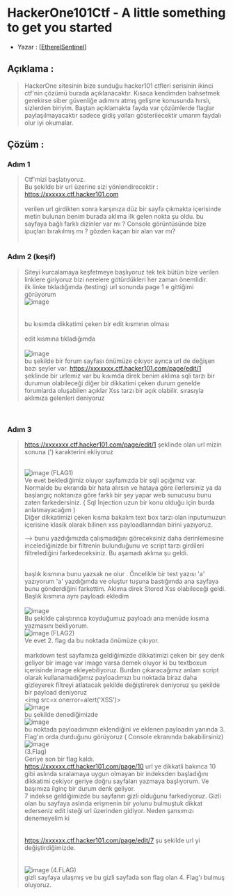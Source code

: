 # HackerOne101Ctf - A little something to get you started

- Yazar : [[EtherelSentinel](https://github.com/EtherealSentinel)\]

## Açıklama : 
> HackerOne sitesinin bize sunduğu hacker101 ctfleri serisinin ikinci ctf'nin çözümü burada açıklanacaktır. Kısaca kendimden bahsetmek gerekirse siber güvenliğe adımını atmış gelişme konusunda hırslı,  sizlerden biriyim. Baştan açıklamakta fayda var çözümlerde flaglar
> paylaşılmayacaktır sadece gidiş yolları gösterilecektir umarım faydalı olur iyi okumalar.

## Çözüm :

### Adım 1

> Ctf'mizi başlatıyoruz. <br>
> Bu şekilde bir url üzerine sizi yönlendirecektir : https://xxxxxx.ctf.hacker101.com <br>
> <br>
> verilen url girdikten sonra karşınıza düz bir sayfa çıkmakta içerisinde metin bulunan benim burada aklıma ilk gelen nokta şu oldu. bu sayfaya bağlı farklı dizinler var mı ? Console görüntüsünde bize ipuçları bırakılmış mı ? gözden kaçan bir alan var mı?  <br><br>

### Adım 2 (keşif)
> Siteyi kurcalamaya keşfetmeye başlıyoruz tek tek bütün bize verilen linklere giriyoruz bizi nerelere götürdükleri her zaman önemlidir.<br>
> ilk linke tıkladığımda (testing) url sonunda page 1 e gittiğimi görüyorum <br>
> ![image](https://github.com/user-attachments/assets/f1bfd419-7f50-46ab-9198-dcf9c8ab27b5) <br><br><br>
> bu kısımda dikkatimi çeken bir edit kısmının olması<br><br>
> edit kısmına tıkladığımda <br><br>
> ![image](https://github.com/user-attachments/assets/c35cac2a-3407-4dd5-8436-ba99ea64d835)
> <br>bu şekilde bir forum sayfası önümüze çıkıyor ayrıca url de değişen bazı şeyler var. https://xxxxxxx.ctf.hacker101.com/page/edit/1 şeklinde bir urlemiz var bu kısımda direk benim aklıma sqli tarzı bir durumun olabileceği
> diğer bir dikkatimi çeken durum genelde forumlarda oluşabilen açıklar Xss tarzı bir açık olabilir. sırasıyla aklımıza gelenleri deniyoruz
<br>

### Adım 3 

> https://xxxxxxx.ctf.hacker101.com/page/edit/1 şeklinde olan url mizin sonuna (') karakterini ekliyoruz <br><br>
>
> ![image](https://github.com/user-attachments/assets/6d04957e-e0ac-4e4f-8b25-65b31a0de124) (FLAG1) <br>
>  Ve evet beklediğimiz oluyor sayfamızda bir sqli açığımız var. Normalde bu ekranda bir hata alırsın ve hataya göre ilerlersiniz ya da başlangıç noktanıza göre farklı bir şey yapar web sunucusu bunu zaten farkedersiniz. ( Sql İnjection uzun bir konu olduğu için burda anlatmayacağım )
> <br>
> Diğer dikkatimizi çeken kısma bakalım text box tarzı olan inputumuzun içerisine klasik olarak bilinen xss payloadlarından birini yazıyoruz.
> <script>alert('XSS')</script> --> bunu yazdığımızda çalışmadığını göreceksiniz daha derinlemesine incelediğinizde bir filtrenin bulunduğunu ve script tarzı girdileri filtrelediğini farkedeceksiniz. Bu aşamadı aklıma şu geldi.
> <br> başlık kısmına bunu yazsak ne olur . Öncelikle bir test yazısı 'a' yazıyorum 'a' yazdığımda ve oluştur tuşuna bastığımda ana sayfaya bunu gönderdiğini farkettim. Aklıma direk Stored Xss olabileceği geldi. Başlık kısmına aynı payloadı ekledim
> <br><br> ![image](https://github.com/user-attachments/assets/2684d488-0b70-487c-8533-598e59919390)
><br> Bu şekilde çalıştırınca koyduğumuz payloadı ana menüde kısıma yazmasını bekliyorum. <br>
> ![image](https://github.com/user-attachments/assets/76bc0c38-fcd9-4680-a8c9-d8d341c1b15e) (FLAG2) <br>
> Ve evet 2. flag da bu noktada önümüze çıkıyor. 
><br>
><br>
> markdown test sayfamıza geldiğimizde dikkatimizi çeken bir şey denk geliyor bir image var image varsa demek oluyor ki bu textboxun içerisinde image ekleyebiliyoruz. Burdan çıkaracağımız anlam script olarak kullanamadığımız payloadımızı
> bu noktada biraz daha gizleyerek filtreyi atlatacak şekilde değiştirerek deniyoruz şu şekilde bir payload deniyoruz <br> <img src=x onerror=alert('XSS')>
><br>
>![image](https://github.com/user-attachments/assets/297a1c9c-3b97-4a7a-8ac5-16afe4e67b14)
> <br> bu şekilde denediğimizde
> <br> ![image](https://github.com/user-attachments/assets/15ae1c6e-f49f-42c7-bb6e-99fdea45793f) <br> bu noktada payloadımızın eklendiğini ve eklenen payloadın yanında 3. Flag'ın orda durduğunu görüyoruz ( Console ekranında bakabilirsiniz)
> <br>![image](https://github.com/user-attachments/assets/14efd049-223c-4b6b-8f63-84756128fce7) <br> (3.Flag)
> <br> Geriye son bir flag kaldı.
> <br> https://xxxxxx.ctf.hacker101.com/page/10 url ye dikkatli bakınca 10 gibi aslında sıralamaya uygun olmayan bir indeksden başladığını dikkatimi çekiyor geriye doğru sayfaları yazmaya başlıyorum. Ve başımıza ilginç bir durum denk geliyor.
> <br> 7 indekse geldiğimizde bu sayfanın gizli olduğunu farkediyoruz. Gizli olan bu sayfaya aslında erişmenin bir yolunu bulmuştuk dikkat ederseniz edit isteği url üzerinden gidiyor. Neden şansımızı denemeyelim ki
> <br><br><br>https://xxxxxx.ctf.hacker101.com/page/edit/7  şu şekilde url yi değiştirdiğimizde.<br><br>
> <br>![image](https://github.com/user-attachments/assets/6bfa9fda-ea89-42c7-95e5-2b667d062b77) (4.FLAG) <br>
>gizli sayfaya ulaşmış ve bu gizli sayfada son flag olan 4. Flag'ı bulmuş oluyoruz. <br>





